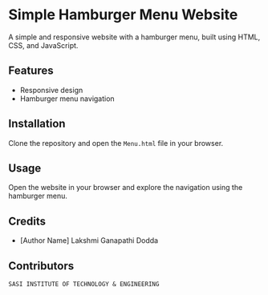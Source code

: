 # Simple Hamburger Menu Website

A simple and responsive website with a hamburger menu, built using HTML, CSS, and JavaScript.

## Features

- Responsive design
- Hamburger menu navigation

## Installation

Clone the repository and open the `Menu.html` file in your browser.

## Usage

Open the website in your browser and explore the navigation using the hamburger menu.


## Credits

- [Author Name]
    Lakshmi Ganapathi Dodda

  
## Contributors
    SASI INSTITUTE OF TECHNOLOGY & ENGINEERING
